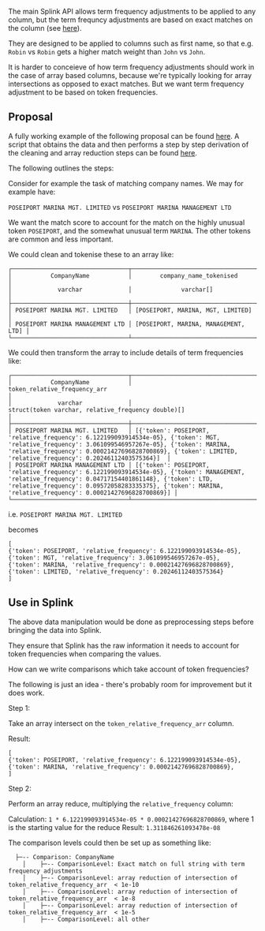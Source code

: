 The main Splink API allows term frequency adjustments to be applied to any column, but the term frequncy adjustments are based on exact matches on the column (see [here](https://github.com/moj-analytical-services/splink/issues/2006#issuecomment-1975101233)).

They are designed to be applied to columns such as first name, so that e.g. `Robin` vs `Robin` gets a higher match weight than `John` vs `John`.

It is harder to conceieve of how term frequency adjustments should work in the case of array based columns, because we're typically looking for array intersections as opposed to exact matches. But we want term frequency adjustment to be based on token frequencies.

## Proposal

A fully working example of the following proposal can be found [here](https://github.com/RobinL/array_tf_ideas/blob/main/splink_with_arr.py). A script that obtains the data and then performs a step by step derivation of the cleaning and array reduction steps can be found [here](https://github.com/RobinL/array_tf_ideas/blob/main/arr_idea.py).

The following outlines the steps:

Consider for example the task of matching company names. We may for example have:

`POSEIPORT MARINA MGT. LIMITED`
vs
`POSEIPORT MARINA MANAGEMENT LTD`

We want the match score to account for the match on the highly unusual token `POSEIPORT`, and the somewhat unusual term `MARINA`. The other tokens are common and less important.

We could clean and tokenise these to an array like:

```
┌─────────────────────────────────┬──────────────────────────────────────┐
│           CompanyName           │        company_name_tokenised        │
│             varchar             │              varchar[]               │
├─────────────────────────────────┼──────────────────────────────────────┤
│ POSEIPORT MARINA MGT. LIMITED   │ [POSEIPORT, MARINA, MGT, LIMITED]    │
│ POSEIPORT MARINA MANAGEMENT LTD │ [POSEIPORT, MARINA, MANAGEMENT, LTD] │
└─────────────────────────────────┴──────────────────────────────────────┘
```

We could then transform the array to include details of term frequencies like:

```
┌─────────────────────────────────┬───────────────────────────────────────────────────────────────────────────────────────────────────────────────────────────────────────────────────────────────────────────────────────────────────────────────────────────────────────────────────────────────────┐
│           CompanyName           │                                                                                                                   token_relative_frequency_arr                                                                                                                    │
│             varchar             │                                                                                                        struct(token varchar, relative_frequency double)[]                                                                                                         │
├─────────────────────────────────┼───────────────────────────────────────────────────────────────────────────────────────────────────────────────────────────────────────────────────────────────────────────────────────────────────────────────────────────────────────────────────────────────────┤
│ POSEIPORT MARINA MGT. LIMITED   │ [{'token': POSEIPORT, 'relative_frequency': 6.122199093914534e-05}, {'token': MGT, 'relative_frequency': 3.061099546957267e-05}, {'token': MARINA, 'relative_frequency': 0.00021427696828700869}, {'token': LIMITED, 'relative_frequency': 0.20246112403575364}]  │
│ POSEIPORT MARINA MANAGEMENT LTD │ [{'token': POSEIPORT, 'relative_frequency': 6.122199093914534e-05}, {'token': MANAGEMENT, 'relative_frequency': 0.04717154401861148}, {'token': LTD, 'relative_frequency': 0.09572058283335375}, {'token': MARINA, 'relative_frequency': 0.00021427696828700869}] │
└─────────────────────────────────┴───────────────────────────────────────────────────────────────────────────────────────────────────────────────────────────────────────────────────────────────────────────────────────────────────────────────────────────────────────────────────────────────────┘

```

i.e. `POSEIPORT MARINA MGT. LIMITED `

becomes

```
[
{'token': POSEIPORT, 'relative_frequency': 6.122199093914534e-05},
{'token': MGT, 'relative_frequency': 3.061099546957267e-05},
{'token': MARINA, 'relative_frequency': 0.00021427696828700869},
{'token': LIMITED, 'relative_frequency': 0.20246112403575364}
]
```

## Use in Splink

The above data manipulation would be done as preprocessing steps before bringing the data into Splink.

They ensure that Splink has the raw information it needs to account for token frequencies when comparing the values.

How can we write comparisons which take account of token frequencies?

The following is just an idea - there's probably room for improvement but it does work.

Step 1:

Take an array intersect on the `token_relative_frequency_arr` column.

Result:

```
[
{'token': POSEIPORT, 'relative_frequency': 6.122199093914534e-05},
{'token': MARINA, 'relative_frequency': 0.00021427696828700869},
]
```

Step 2:

Perform an array reduce, multiplying the `relative_frequency` column:

Calculation: `1 * 6.122199093914534e-05 * 0.00021427696828700869`, where 1 is the starting value for the reduce
Result: `1.311846261093478e-08`

The comparison levels could then be set up as something like:

```
  ├─-- Comparison: CompanyName
    │    ├─-- ComparisonLevel: Exact match on full string with term frequency adjustments
    │    ├─-- ComparisonLevel: array reduction of intersection of token_relative_frequency_arr  < 1e-10
    │    ├─-- ComparisonLevel: array reduction of intersection of token_relative_frequency_arr  < 1e-8
    │    ├─-- ComparisonLevel: array reduction of intersection of token_relative_frequency_arr  < 1e-5
    │    ├─-- ComparisonLevel: all other
```

